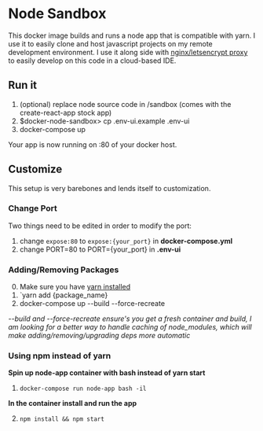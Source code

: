 # Node Sandbox

This docker image builds and runs a node app that is compatible with yarn.  I use it to easily clone and host javascript projects on my remote development environment.  I use it along side with [nginx/letsencrypt proxy](https://github.com/evertramos/docker-compose-letsencrypt-nginx-proxy-companion) to easily develop on this code in a cloud-based IDE.

## Run it

1. (optional) replace node source code in /sandbox (comes with the create-react-app stock app)
2. $docker-node-sandbox> cp .env-ui.example .env-ui
3. docker-compose up

Your app is now running on :80 of your docker host.

## Customize
This setup is very barebones and lends itself to customization.

### Change Port

Two things need to be edited in order to modify the port:
1. change `expose:80` to `expose:{your_port}` in **docker-compose.yml**
2. change PORT=80 to PORT={your_port} in **.env-ui**

### Adding/Removing Packages

0. Make sure you have [yarn installed](https://yarnpkg.com/en/docs/install#windows-stable)
1. `yarn add {package_name}
2. docker-compose up --build --force-recreate

*--build and --force-recreate ensure's you get a fresh container and build, I am looking for a better way to handle caching of node_modules, which will make adding/removing/upgrading deps more automatic*

### Using npm instead of yarn

**Spin up node-app container with bash instead of yarn start**
1. `docker-compose run node-app bash -il`

**In the container install and run the app**

2. `npm install && npm start`
